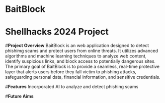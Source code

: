 # BaitBlock
# Shellhacks 2024 Project

#**Project Overview**
BaitBlock is an web application designed to detect phishimg scams and protect users from online threats. It utilizes advanced algorithms and machine learning techniques to analyze web content, identify suspicious links, and block access to potentially dangerous sites. The primary goal of BaitBlock is to provide a seamless, real-time protective layer that alerts users before they fall victim to phishing attacks, safeguarding personal data, financial information, and sensitive credentials.


#**Features**
Incorporated AI to analyze and detect phishing scams


#**Future Aims**
